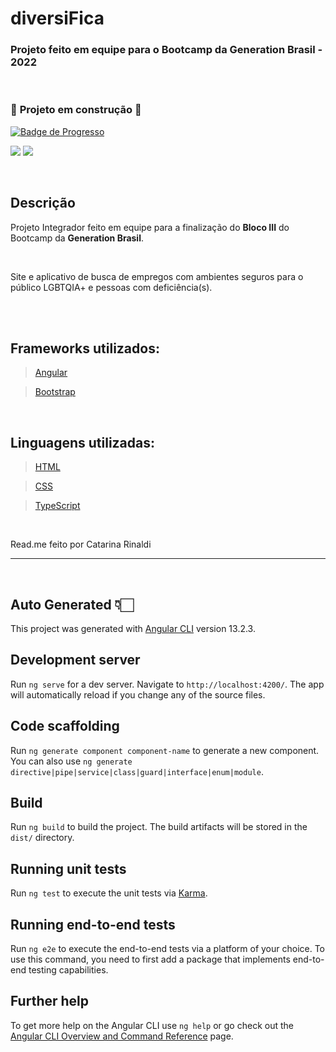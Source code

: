 # diversiFica
### Projeto feito em equipe para o Bootcamp da **Generation Brasil** - 2022

<br>

### 🚧 **Projeto em construção** 🚧

<a href="#">
    <img src="https://img.shields.io/badge/progresso-25%25-yellow.svg" alt="Badge de Progresso">
</a>

<br>

<p align="left"><a href="https://www.behance.net/gallery/133631911/diversiFica" target="_blank"><img src="https://img.shields.io/badge/Behance-000?style=for-the-badge&logo=ko-fi&logoColor=white"></a>
<a href="https://linktr.ee/grupo05" target="_blank"><img src="https://img.shields.io/badge/Contatos-000?style=for-the-badge&logo=&logoColor=white"></a>
<br>
</p>
<br>

## Descrição
<p align="left">Projeto Integrador feito em equipe para a finalização do <strong>Bloco III</strong> do Bootcamp da <strong>Generation Brasil</strong>.</p>
<br>
<p align="left">Site e aplicativo de busca de empregos com ambientes seguros para o público LGBTQIA+ e pessoas com deficiência(s).</p>

<br>

<br>

## Frameworks utilizados:
> [Angular](https://angular.io/start "Plataforma e Framework Angular")

> [Bootstrap](https://getbootstrap.com/ "Framework Bootstrap")

<br>

## Linguagens utilizadas:
> [HTML](https://developer.mozilla.org/pt-BR/docs/Web/HTML "Linguagem de Marcação")

> [CSS](https://developer.mozilla.org/pt-BR/docs/Web/CSS "Cascading Style Sheets")

> [TypeScript](https://www.typescriptlang.org/ "TypeScript")

<br>

Read.me feito por Catarina Rinaldi
<hr>

<br>

## Auto Generated 👇🏻

This project was generated with [Angular CLI](https://github.com/angular/angular-cli) version 13.2.3.

## Development server

Run `ng serve` for a dev server. Navigate to `http://localhost:4200/`. The app will automatically reload if you change any of the source files.

## Code scaffolding

Run `ng generate component component-name` to generate a new component. You can also use `ng generate directive|pipe|service|class|guard|interface|enum|module`.

## Build

Run `ng build` to build the project. The build artifacts will be stored in the `dist/` directory.

## Running unit tests

Run `ng test` to execute the unit tests via [Karma](https://karma-runner.github.io).

## Running end-to-end tests

Run `ng e2e` to execute the end-to-end tests via a platform of your choice. To use this command, you need to first add a package that implements end-to-end testing capabilities.

## Further help

To get more help on the Angular CLI use `ng help` or go check out the [Angular CLI Overview and Command Reference](https://angular.io/cli) page.
